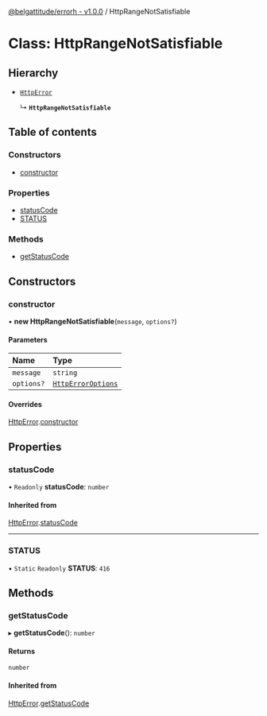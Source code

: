 [@belgattitude/errorh - v1.0.0](../README.md) / HttpRangeNotSatisfiable

# Class: HttpRangeNotSatisfiable

## Hierarchy

- [`HttpError`](HttpError.md)

  ↳ **`HttpRangeNotSatisfiable`**

## Table of contents

### Constructors

- [constructor](HttpRangeNotSatisfiable.md#constructor)

### Properties

- [statusCode](HttpRangeNotSatisfiable.md#statuscode)
- [STATUS](HttpRangeNotSatisfiable.md#status)

### Methods

- [getStatusCode](HttpRangeNotSatisfiable.md#getstatuscode)

## Constructors

### constructor

• **new HttpRangeNotSatisfiable**(`message`, `options?`)

#### Parameters

| Name       | Type                                                |
| :--------- | :-------------------------------------------------- |
| `message`  | `string`                                            |
| `options?` | [`HttpErrorOptions`](../README.md#httperroroptions) |

#### Overrides

[HttpError](HttpError.md).[constructor](HttpError.md#constructor)

## Properties

### statusCode

• `Readonly` **statusCode**: `number`

#### Inherited from

[HttpError](HttpError.md).[statusCode](HttpError.md#statuscode)

---

### STATUS

▪ `Static` `Readonly` **STATUS**: `416`

## Methods

### getStatusCode

▸ **getStatusCode**(): `number`

#### Returns

`number`

#### Inherited from

[HttpError](HttpError.md).[getStatusCode](HttpError.md#getstatuscode)
